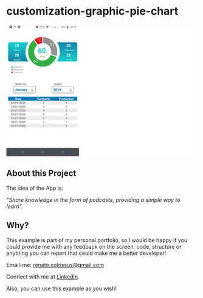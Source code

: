 # customization-graphic-pie-chart
![graficPieChartCustomization1](./assets/graficPieChartCustomization1.png)

## About this Project

The idea of the App is:

_"Share knowledge in the form of podcasts, providing a simple way to learn"._

## Why?

This example is part of my personal portfolio, so I would be happy if you could provide me with any feedback on the screen, code, structure or anything you can report that could make me a better developer!

Email-me: renato.colossus@gmail.com

Connect with me at [LinkedIn](https://www.linkedin.com/in/renato-santos-3486a724/).

Also, you can use this example as you wish!

